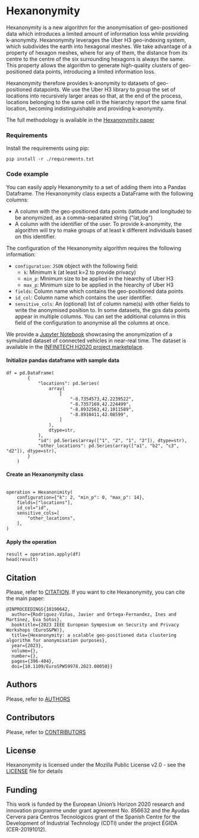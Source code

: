 # Hexanonymity

Hexanonymity is a new algorithm for the anonymisation of geo-positioned data which introduces a limited amount of information loss while providing k-anonymity. Hexanonymity leverages the Uber H3 geo-indexing system, which subdivides the earth into hexagonal meshes. We take advantage of a property of hexagon meshes, where for any of them, the distance from its centre to the centre of the six surrounding hexagons is always the same. This property allows the algorithm to generate high-quality clusters of geo-positioned data points, introducing a limited information loss.

Hexanonymity therefore provides k-anonymity to datasets of geo-positioned datapoints. We use the Uber H3 library to group the set of locations into recursively larger areas so that, at the end of the process, locations belonging to the same cell in the hierarchy report the same final location, becoming indistinguishable and providing k-anonymity. 

The full methodology is available in the [Hexanonymity paper]([url](https://ieeexplore.ieee.org/abstract/document/10190642))

### Requirements 

Install the requirements using pip: 

```
pip install -r ./requirements.txt
```

### Code example

You can easily apply Hexanonymity to a set of adding them into a Pandas Dataframe. The Hexanonymity class expects a DataFrame with the following columns: 

- A column with the geo-positioned data points (latitude and longitude) to be anonymized, as a comma-separated string ("lat,log")
- A column with the identifier of the user. To provide k-anonymity, the algorithm will try to make groups of at least k different individuals based on this identifier. 

The configuration of the Hexanonymity algorithm requires the following information: 

- `configuration`: `JSON` object with the following field: 
    - `k`: Minimum k (at least k=2 to provide privacy)
    - `min_p`: Minimum size to be applied in the hiearchy of Uber H3
    - `max_p`: Minimum size to be applied in the hiearchy of Uber H3
- `fields`: Column name which contains the geo-positioned data points
- `id_col`: Column name which contains the user identifier. 
- `sensitive_cols`: An (optional) list of column name(s) with other fields to write the anonymised position to. In some datasets, the gps data points appear in multiple columns. You can set the additional columns in this field of the configuration to anonymise all the columns at once. 


We provide a [Jupyter Notebook](Hexanonymity.ipynb) showcasing the anonymization of a symulated dataset of connected vehicles in near-real time. The dataset is available in the [INFINITECH H2020 project marketplace](https://marketplace.infinitech-h2020.eu/assets/sumo-vigo-vehicles-sample).

#### Initialize pandas dataframe with sample data
```
df = pd.DataFrame(
        {
            "locations": pd.Series(
                array(
                    [
                        "-8.7354573,42.2239522",
                        "-8.7357169,42.224499",
                        "-8.8932563,42.1011589",
                        "-8.8910411,42.08599",
                    ]
                ),
                dtype=str,
            ),
            "id": pd.Series(array(["1", "2", "1", "2"]), dtype=str),
            "other_locations": pd.Series(array(["a1", "b2", "c3", "d2"]), dtype=str),
        }
    )
```

#### Create an Hexanonymity class

```

operation = Hexanonimity(
    configuration={"k": 2, "min_p": 0, "max_p": 14},
    fields=["locations"],
    id_col="id",
    sensitive_cols=[
        "other_locations",
    ],
)
```

#### Apply the operation
```
result = operation.apply(df)
head(result)
```
## Citation
Please, refer to [CITATION](CITATION). If you want to cite Hexanonymity, you can cite the main paper: 

```
@INPROCEEDINGS{10190642,
  author={Rodriguez-Viñas, Javier and Ortega-Fernandez, Ines and Martínez, Eva Sotos},
  booktitle={2023 IEEE European Symposium on Security and Privacy Workshops (EuroS&PW)}, 
  title={Hexanonymity: a scalable geo-positioned data clustering algorithm for anonymisation purposes}, 
  year={2023},
  volume={},
  number={},
  pages={396-404},
  doi={10.1109/EuroSPW59978.2023.00050}}
```

## Authors
Please, refer to [AUTHORS](AUTHORS)

## Contributors
Please, refer to [CONTRIBUTORS](CONTRIBUTORS)

## License
Hexanonymity is licensed under the Mozilla Public License v2.0 - see the [LICENSE](LICENSE) file for details

## Funding
This work is funded by the European Union’s Horizon 2020 research and innovation programme under grant agreement No. 856632 and the Ayudas Cervera para Centros Tecnológicos grant of the Spanish Centre for the Development of Industrial Technology (CDTI) under the project ÉGIDA (CER-20191012).
